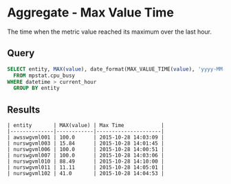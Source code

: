 # Aggregate - Max Value Time

The time when the metric value reached its maximum over the last hour.

## Query

```sql
SELECT entity, MAX(value), date_format(MAX_VALUE_TIME(value), 'yyyy-MM-dd HH:mm:ss') AS "Max Time"
  FROM mpstat.cpu_busy 
WHERE datetime > current_hour 
  GROUP BY entity
```

## Results

```ls
| entity       | MAX(value) | Max Time            | 
|--------------|------------|---------------------| 
| awsswgvml001 | 100.0      | 2015-10-28 14:03:09 | 
| nurswgvml003 | 15.84      | 2015-10-28 14:01:45 | 
| nurswgvml006 | 100.0      | 2015-10-28 14:00:51 | 
| nurswgvml007 | 100.0      | 2015-10-28 14:03:06 | 
| nurswgvml010 | 88.49      | 2015-10-28 14:10:00 | 
| nurswgvml011 | 11.11      | 2015-10-28 14:05:01 | 
| nurswgvml102 | 41.0       | 2015-10-28 14:04:53 | 
```
